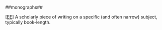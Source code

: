 ##monographs##

\[[EE](SOURCES.md#EE)\]  A scholarly piece of writing on a specific (and often narrow) subject, typically book-length.
